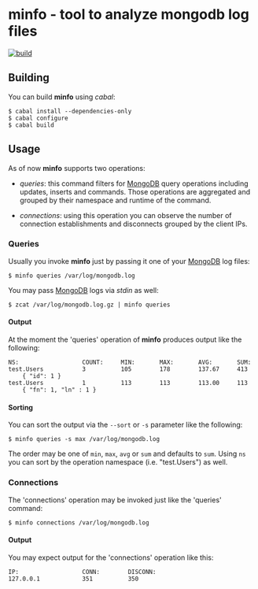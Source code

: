 # minfo - tool to analyze mongodb log files

[![build](https://api.travis-ci.org/kongo2002/minfo.svg)][travis]


## Building

You can build **minfo** using *cabal*:

    $ cabal install --dependencies-only
    $ cabal configure
    $ cabal build


## Usage

As of now **minfo** supports two operations:

- *queries*: this command filters for [MongoDB][mongodb] query operations
  including updates, inserts and commands. Those operations are aggregated and
  grouped by their namespace and runtime of the command.

- *connections*: using this operation you can observe the number of connection
  establishments and disconnects grouped by the client IPs.


### Queries

Usually you invoke **minfo** just by passing it one of your [MongoDB][mongodb]
log files:

    $ minfo queries /var/log/mongodb.log

You may pass [MongoDB][mongodb] logs via *stdin* as well:

    $ zcat /var/log/mongodb.log.gz | minfo queries


#### Output

At the moment the 'queries' operation of **minfo** produces output like the
following:

    NS:                  COUNT:     MIN:       MAX:       AVG:       SUM:
    test.Users           3          105        178        137.67     413
        { "id": 1 }
    test.Users           1          113        113        113.00     113
        { "fn": 1, "ln" : 1 }


#### Sorting

You can sort the output via the `--sort` or `-s` parameter like the following:

    $ minfo queries -s max /var/log/mongodb.log

The order may be one of `min`, `max`, `avg` or `sum` and defaults to `sum`.
Using `ns` you can sort by the operation namespace (i.e. "test.Users") as well.


### Connections

The 'connections' operation may be invoked just like the 'queries' command:

    $ minfo connections /var/log/mongodb.log


#### Output

You may expect output for the 'connections' operation like this:

    IP:                  CONN:        DISCONN:
    127.0.0.1            351          350


[travis]: https://travis-ci.org/kongo2002/minfo/
[mongodb]: http://www.mongodb.org/
